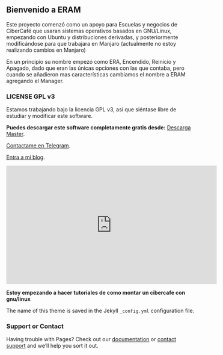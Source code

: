 ## Bienvenido a ERAM

Este proyecto comenzó como un apoyo para Escuelas y negocios de CiberCafé que usaran sistemas operativos basados en GNU/Linux, empezando con Ubuntu y distribuciones derivadas, y posteriormente modificándose para que trabajara en Manjaro (actualmente no estoy realizando cambios en Manjaro)

En un principio su nombre empezó como ERA, Encendido, Reinicio y Apagado, dado que eran las únicas opciones con las que contaba, pero cuando se añadieron mas características cambiamos el nombre a ERAM agregando el Manager.

### LICENSE GPL v3 

Estamos trabajando bajo la licencia GPL v3, así que siéntase libre de estudiar y modificar este software.


**Puedes descargar este software completamente gratis desde:**
[Descarga Master](https://github.com/KajiiNarumi/ERAM/archive/master.zip).



[Contactame en Telegram](https://t.me/KajiiNarumiChannel). 

[Entra a mi blog](http://kajiinarumi.hol.es/).


<iframe width="560" height="315" src="https://youtu.be/-LtFs3dWd68" frameborder="0" allowfullscreen></iframe>


**Estoy empezando a hacer tutoriales de como montar un cibercafe con gnu/linux**


The name of this theme is saved in the Jekyll `_config.yml` configuration file.

### Support or Contact

Having trouble with Pages? Check out our [documentation](https://help.github.com/categories/github-pages-basics/) or [contact support](https://github.com/contact) and we’ll help you sort it out.
